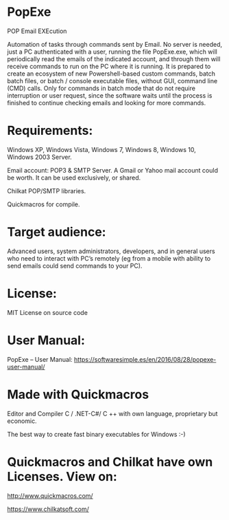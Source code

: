 # PopExe
POP Email EXEcution

Automation of tasks through commands sent by Email. No server is needed, just a PC authenticated with a user, running the file PopExe.exe, which will periodically read the emails of the indicated account, and through them will receive commands to run on the PC where it is running. It is prepared to create an ecosystem of new Powershell-based custom commands, batch batch files, or batch / console executable files, without GUI, command line (CMD) calls. Only for commands in batch mode that do not require interruption or user request, since the software waits until the process is finished to continue checking emails and looking for more commands.

# Requirements: 
Windows XP, Windows Vista, Windows 7, Windows 8, Windows 10, Windows 2003 Server.

Email account: POP3 & SMTP Server.
A Gmail or Yahoo mail account could be worth. It can be used exclusively, or shared.

Chilkat POP/SMTP libraries.

Quickmacros for compile.

# Target audience: 
Advanced users, system administrators, developers, and in general users who need to interact with PC’s remotely (eg from a mobile with ability to send emails could send commands to your PC).
# License: 
MIT License on source code

# User Manual: 
PopExe – User Manual: https://softwaresimple.es/en/2016/08/28/popexe-user-manual/

# Made with Quickmacros
Editor and Compiler C / .NET-C#/ C ++ with own language, proprietary but economic.

The best way to create fast binary executables for Windows :-)

# Quickmacros and Chilkat have own Licenses. View on:
http://www.quickmacros.com/

https://www.chilkatsoft.com/
